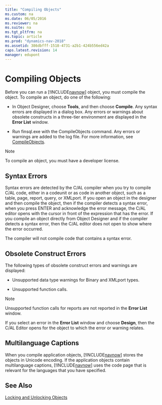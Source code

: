 ```yaml
---
title: "Compiling Objects"
ms.custom: na
ms.date: 06/05/2016
ms.reviewer: na
ms.suite: na
ms.tgt_pltfrm: na
ms.topic: article
ms.prod: "dynamics-nav-2018"
ms.assetid: 386dbfff-1518-4731-a2b1-424b556ed42a
caps.latest.revision: 14
manager: edupont
---
```

# Compiling Objects
Before you can run a [!INCLUDE[navnow](../developer/includes/navnow_md.md)] object, you must compile the object. To compile an object, do one of the following:  

-   In Object Designer, choose **Tools**, and then choose **Compile**. Any syntax errors are displayed in a dialog box. Any errors or warnings about obsolete constructs in a three-tier environment are displayed in the **Error List** window.  

-   Run finsql.exe with the CompileObjects command. Any errors or warnings are added to the log file. For more information, see [CompileObjects](CompileObjects.md).  

> [!NOTE]  
>  To compile an object, you must have a developer license.  

## Syntax Errors  
 Syntax errors are detected by the C/AL compiler when you try to compile C/AL code, either in a codeunit or as code in another object, such as a table, page, report, query, or XMLport. If you open an object in the designer and then compile the object, then if the compiler detects a syntax error, when you press ENTER and acknowledge the error message, the C/AL editor opens with the cursor in front of the expression that has the error. If you compile an object directly from Object Designer and if the compiler detects a syntax error, then the C/AL editor does not open to show where the error occurred.  

 The compiler will not compile code that contains a syntax error.  

## Obsolete Construct Errors  
 The following types of obsolete construct errors and warnings are displayed:  

-   Unsupported data type warnings for Binary and XMLport types.  

-   Unsupported function calls.  

> [!NOTE]  
>  Unsupported function calls for reports are not reported in the **Error List** window.  

 If you select an error in the **Error List** window and choose **Design**, then the C/AL Editor opens for the object to which the error or warning relates.  

## Multilanguage Captions  
 When you compile application objects, [!INCLUDE[navnow](../developer/includes/navnow_md.md)] stores the objects in Unicode encoding. If the application objects contain multilanguage captions, [!INCLUDE[navnow](../developer/includes/navnow_md.md)] uses the code page that is relevant for the languages that you have specified. 

## See Also
[Locking and Unlocking Objects](cside-lock-unlock-objects.md)


